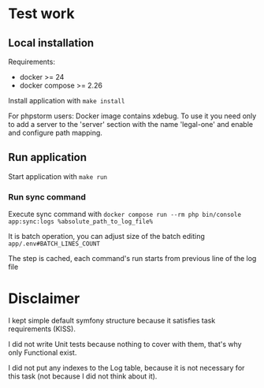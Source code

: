 # Test work

## Local installation

Requirements:

* docker >= 24
* docker compose >= 2.26

Install application with `make install`

For phpstorm users: Docker image contains xdebug. To use it you need only to add a server to the 'server' section with the name 'legal-one' and enable and configure path mapping. 

## Run application

Start application with `make run`

### Run sync command

Execute sync command with `docker compose run --rm php bin/console app:sync:logs %absolute_path_to_log_file%`

It is batch operation, you can adjust size of the batch editing `app/.env#BATCH_LINES_COUNT`

The step is cached, each command's run starts from previous line of the log file

# Disclaimer

I kept simple default symfony structure because it satisfies task requirements (KISS).

I did not write Unit tests because nothing to cover with them, that's why only Functional exist.

I did not put any indexes to the Log table, because it is not necessary for this task (not because I did not think about it). 
